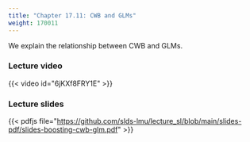 ```yaml
---
title: "Chapter 17.11: CWB and GLMs"
weight: 170011
---
```

We explain the relationship between CWB and GLMs. 

<!--more-->

### Lecture video

{{< video id="6jKXf8FRY1E" >}}

### Lecture slides

{{< pdfjs file="https://github.com/slds-lmu/lecture_sl/blob/main/slides-pdf/slides-boosting-cwb-glm.pdf" >}}
